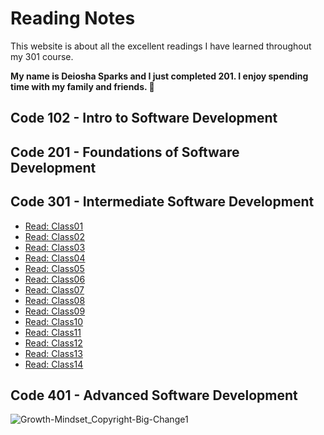 # Reading Notes

This website is about all the excellent readings I have learned throughout my 301 course.

**My name is Deiosha Sparks and I just completed 201. I enjoy spending time with my family and friends. :white_heart:**

## Code 102 - Intro to Software Development

## Code 201 - Foundations of Software Development

## Code 301 - Intermediate Software Development

* [Read: Class01](301/Read%3A%20Class%2001.md)
* [Read: Class02](301/Read%3A%20Class%2002.md)
* [Read: Class03](301/Read%3A%20Class%2003.md)
* [Read: Class04](301/Read%3A%20Class%2004.md)
* [Read: Class05](301/Read%3A%20Class%2005.md)
* [Read: Class06](301/Read%3A%20Class%2006.md)
* [Read: Class07](301/Read%3A%20Class%2007.md)
* [Read: Class08](301/Read%3A%20Class%2008.md)
* [Read: Class09](301/Read%3A%20Class%2009.md)
* [Read: Class10](301/Read%3A%20Class%2010.md)
* [Read: Class11](301/Read%3A%20Class%2011.md)
* [Read: Class12](301/Read%3A%20Class%2012.md)
* [Read: Class13](301/Read%3A%20Class%2013.md)
* [Read: Class14](301/Read%3A%20Class%2014.md)




## Code 401 - Advanced Software Development

![Growth-Mindset_Copyright-Big-Change1](https://user-images.githubusercontent.com/113928893/203171165-91c9ea39-4f79-4235-a715-25a75516d131.jpg)
